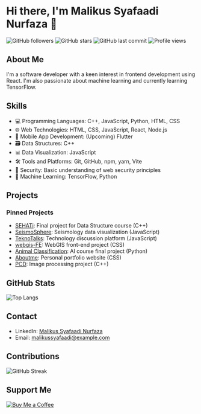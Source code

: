 # Hi there, I'm Malikus Syafaadi Nurfaza 👋

![GitHub followers](https://img.shields.io/github/followers/Malikusfz?style=social)
![GitHub stars](https://img.shields.io/github/stars/Malikusfz?style=social)
![GitHub last commit](https://img.shields.io/github/last-commit/Malikusfz/Malikusfz)
![Profile views](https://komarev.com/ghpvc/?username=Malikusfz&color=blue)

## About Me
I'm a software developer with a keen interest in frontend development using React. I'm also passionate about machine learning and currently learning TensorFlow.

## Skills
- 💻 Programming Languages: C++, JavaScript, Python, HTML, CSS
- 🌐 Web Technologies: HTML, CSS, JavaScript, React, Node.js
- 📱 Mobile App Development: (Upcoming) Flutter
- 🗃️ Data Structures: C++
- 📊 Data Visualization: JavaScript
- 🛠 Tools and Platforms: Git, GitHub, npm, yarn, Vite
- 🔐 Security: Basic understanding of web security principles
- 🤖 Machine Learning: TensorFlow, Python

## Projects
### Pinned Projects
- [SEHATi](https://github.com/Malikusfz/SEHATi): Final project for Data Structure course (C++)
- [SeismoSphere](https://github.com/Malikusfz/SeismoSphere): Seismology data visualization (JavaScript)
- [TeknoTalks](https://github.com/Malikusfz/TeknoTalks): Technology discussion platform (JavaScript)
- [webgis-FE](https://github.com/fathaaa/webgis-FE): WebGIS front-end project (CSS)
- [Animal Classification](https://github.com/GirasArya/Animal-Classification): AI course final project (Python)
- [Aboutme](https://github.com/Malikusfz/Aboutme): Personal portfolio website (CSS)
- [PCD](https://github.com/Malikusfz/PCD): Image processing project (C++)

## GitHub Stats
![Top Langs](https://github-readme-stats.vercel.app/api/top-langs/?username=Malikusfz&layout=compact&theme=radical)

## Contact
- LinkedIn: [Malikus Syafaadi Nurfaza](https://www.linkedin.com/in/malikussyafaadinurfaza/)
- Email: [malikussyafaadi@example.com](mailto:malikussyafaadi@example.com)

## Contributions
![GitHub Streak](https://github-readme-streak-stats.herokuapp.com/?user=Malikusfz&theme=radical)

## Support Me
[![Buy Me a Coffee](https://img.shields.io/badge/Buy%20Me%20a%20Coffee-ffdd00?style=flat-square&logo=buy-me-a-coffee&logoColor=black)](https://www.buymeacoffee.com/Faza)
